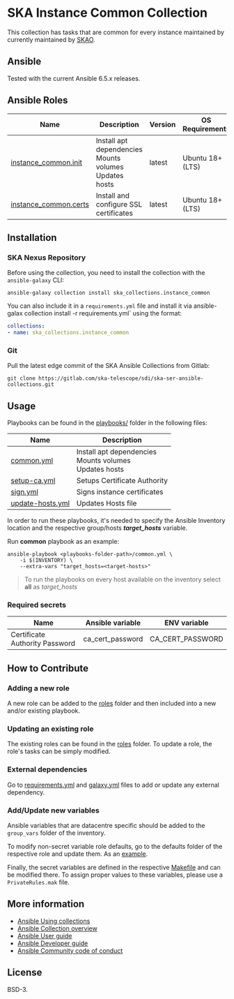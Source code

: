# SKA Instance Common Collection

This collection has tasks that are common for every instance maintained by currently maintained by [SKAO](https://www.skao.int/).

## Ansible

Tested with the current Ansible 6.5.x releases.

## Ansible Roles
| Name | Description | Version | OS Requirements | Dependencies |
| ---- | ----------- | ------- | --- | ---|
| [instance_common.init](./roles/init) | Install apt dependencies <br> Mounts volumes <br> Updates hosts | latest | Ubuntu 18+ (LTS) | |
| [instance_common.certs](./roles/certs) | Install and configure SSL certificates | latest | Ubuntu 18+ (LTS) | |

## Installation

### SKA Nexus Repository

Before using the collection, you need to install the collection with the `ansible-galaxy` CLI:

    ansible-galaxy collection install ska_collections.instance_common

You can also include it in a `requirements.yml` file and install it via ansible-galax collection install -r requirements.yml` using the format:

```yaml
collections:
- name: ska_collections.instance_common
```

### Git

Pull the latest edge commit of the SKA Ansible Collections from Gitlab:

```
git clone https://gitlab.com/ska-telescope/sdi/ska-ser-ansible-collections.git
```

## Usage

Playbooks can be found in the [playbooks/](./playbooks) folder in the following files:

| Name | Description |
| ---- | ----------- |
| [common.yml](./playbooks/common.yml) | Install apt dependencies <br> Mounts volumes <br> Updates hosts |
| [setup-ca.yml](./playbooks/setup-ca.yml) | Setups Certificate Authority |
| [sign.yml](./playbooks/sign.yml) | Signs instance certificates |
| [update-hosts.yml](./playbooks/update-hosts.yml) | Updates Hosts file |

In order to run these playbooks, it's needed to specify the Ansible Inventory location and the respective group/hosts ***target_hosts*** variable.

Run **common** playbook as an example:
```
ansible-playbook <playbooks-folder-path>/common.yml \
	-i $(INVENTORY) \
	--extra-vars "target_hosts=<target-hosts>"
```

> To run the playbooks on every host available on the inventory select **all** as *target_hosts*

### Required secrets

| Name | Ansible variable | ENV variable |
| ---- | ----------- | ------------ |
| Certificate Authority Password | ca_cert_password | CA_CERT_PASSWORD |


## How to Contribute

### Adding a new role
A new role can be added to the [roles](./roles/) folder and then included into a new and/or existing playbook.

### Updating an existing role
The existing roles can be found in the [roles](./roles/) folder. To update a role, the role's tasks can be simply modified.

### External dependencies
Go to [requirements.yml](../../../requirements.yml) and [galaxy.yml](./galaxy.yml) files to add or update any external dependency.

### Add/Update new variables
Ansible variables that are datacentre specific should be added to the `group_vars` folder of the inventory.

To modify non-secret variable role defaults, go to the defaults folder of the respective role and update them. As an [example](./roles/init/defaults/main.yml).

Finally, the secret variables are defined in the respective [Makefile](../../../resources/jobs/common.mk) and can be modified there. To assign proper values to these variables, please use a `PrivateRules.mak` file.

## More information

- [Ansible Using collections](https://docs.ansible.com/ansible/latest/user_guide/collections_using.html)
- [Ansible Collection overview](https://github.com/ansible-collections/overview)
- [Ansible User guide](https://docs.ansible.com/ansible/latest/user_guide/index.html)
- [Ansible Developer guide](https://docs.ansible.com/ansible/latest/dev_guide/index.html)
- [Ansible Community code of conduct](https://docs.ansible.com/ansible/latest/community/code_of_conduct.html)

## License

BSD-3.
